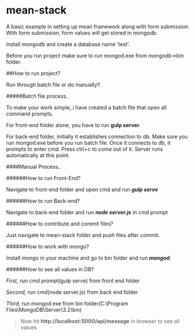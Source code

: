 # mean-stack
A basic example in setting up mean framework along with form submission. With form submission, form values will get stored in mongodb.

Install mongodb and create a database name 'test'.

Before you run project make sure to run mongod.exe from mongodb->bin folder.

##How to run project?

Run through batch file or do manually!!

#####Batch file process..

To make your work simple, i have created a batch file that open all command prompts.

For front-end folder alone, you have to run **gulp server**.

For back-end folder, initially it establishes connection to db. Make sure you run mongod.exe before you run batch file. Once it connects to db, it prompts to enter cmd. Press ctrl+c to come out of it. Server runs automatically at this point.

####Manual Process..

######How to run Front-End?

Navigate to front-end folder and open cmd and run **_gulp serve_**

######How to run Back-end?

Navigate to back-end folder and run **_node server.js_** in cmd prompt

######How to contribute and commit files?

Just navigate to mean-stack folder and push files after commit.

######How to work with mongo?

Install mongo in your machine and go to bin folder and run **_mongod_**.

######How to see all values in DB?

_First,_ run cmd prompt(gulp serve) from front end folder

_Second,_ run cmd(node server.js) from back end folder

_Third,_ run mongod.exe from bin folder(C:\Program Files\MongoDB\Server\3.2\bin)

> Now hit **http://localhost:5000/api/message** in browser to see all values